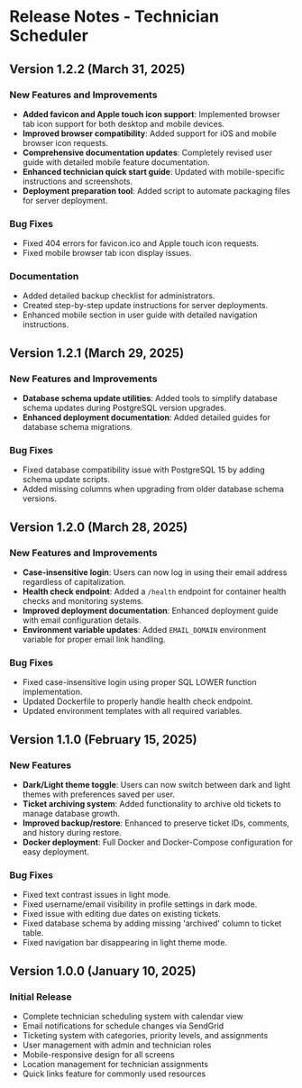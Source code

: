 # Release Notes - Technician Scheduler

## Version 1.2.2 (March 31, 2025)

### New Features and Improvements
- **Added favicon and Apple touch icon support**: Implemented browser tab icon support for both desktop and mobile devices.
- **Improved browser compatibility**: Added support for iOS and mobile browser icon requests.
- **Comprehensive documentation updates**: Completely revised user guide with detailed mobile feature documentation.
- **Enhanced technician quick start guide**: Updated with mobile-specific instructions and screenshots.
- **Deployment preparation tool**: Added script to automate packaging files for server deployment.

### Bug Fixes
- Fixed 404 errors for favicon.ico and Apple touch icon requests.
- Fixed mobile browser tab icon display issues.

### Documentation
- Added detailed backup checklist for administrators.
- Created step-by-step update instructions for server deployments.
- Enhanced mobile section in user guide with detailed navigation instructions.

## Version 1.2.1 (March 29, 2025)

### New Features and Improvements
- **Database schema update utilities**: Added tools to simplify database schema updates during PostgreSQL version upgrades.
- **Enhanced deployment documentation**: Added detailed guides for database schema migrations.

### Bug Fixes
- Fixed database compatibility issue with PostgreSQL 15 by adding schema update scripts.
- Added missing columns when upgrading from older database schema versions.

## Version 1.2.0 (March 28, 2025)

### New Features and Improvements
- **Case-insensitive login**: Users can now log in using their email address regardless of capitalization.
- **Health check endpoint**: Added a `/health` endpoint for container health checks and monitoring systems.
- **Improved deployment documentation**: Enhanced deployment guide with email configuration details.
- **Environment variable updates**: Added `EMAIL_DOMAIN` environment variable for proper email link handling.

### Bug Fixes
- Fixed case-insensitive login using proper SQL LOWER function implementation.
- Updated Dockerfile to properly handle health check endpoint.
- Updated environment templates with all required variables.

## Version 1.1.0 (February 15, 2025)

### New Features
- **Dark/Light theme toggle**: Users can now switch between dark and light themes with preferences saved per user.
- **Ticket archiving system**: Added functionality to archive old tickets to manage database growth.
- **Improved backup/restore**: Enhanced to preserve ticket IDs, comments, and history during restore.
- **Docker deployment**: Full Docker and Docker-Compose configuration for easy deployment.

### Bug Fixes
- Fixed text contrast issues in light mode.
- Fixed username/email visibility in profile settings in dark mode.
- Fixed issue with editing due dates on existing tickets.
- Fixed database schema by adding missing 'archived' column to ticket table.
- Fixed navigation bar disappearing in light theme mode.

## Version 1.0.0 (January 10, 2025)

### Initial Release
- Complete technician scheduling system with calendar view
- Email notifications for schedule changes via SendGrid
- Ticketing system with categories, priority levels, and assignments
- User management with admin and technician roles
- Mobile-responsive design for all screens
- Location management for technician assignments
- Quick links feature for commonly used resources